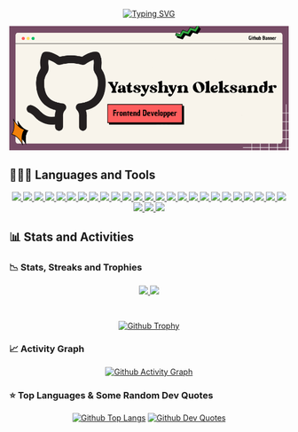 <!-- Section 1: Automated Typing -->

<p align="center">
  <a href="https://git.io/typing-svg">
  <img src="https://readme-typing-svg.demolab.com?font=JetBrains+Mono&weight=800&pause=1000&color=CD5A57&random=true&width=700&height=50&lines=Web+Visionary%3A+Creator+of+Stunning+Interfaces;CSS+Navigator%3A+Sailing+between+Aesthetics+%26+Performance;JavaScript+Virtuoso%3A+Building+Dynamic+User+Interfaces;Responsive+Visionary%3A+Crafting+for+Modern+Screens;Web+Artisan%3A+Crafting+User-Centric+Experiences" alt="Typing SVG" /></a>
</p>

<p align="center">
  <a href="https://github.com/ixedasan/">
    <img src="./assets/my-github-banner.png" /></a>
</p>

<h2>👩🏻‍💻 Languages and Tools</h2>

<p align="center">
  <a href="#">
    <img src="https://img.shields.io/badge/html5-%23E34F26.svg?style=for-the-badge&logo=html5&logoColor=white" />
</a>
  <a href="#">
      <img src="https://img.shields.io/badge/css3-%231572B6.svg?style=for-the-badge&logo=css3&logoColor=white" />
  </a>
  <a href="#">
      <img src="https://img.shields.io/badge/javascript-%23323330.svg?style=for-the-badge&logo=javascript&logoColor=%23F7DF1E" />
  </a>
  <a href="#">
      <img src="https://img.shields.io/badge/typescript-%23007ACC.svg?style=for-the-badge&logo=typescript&logoColor=white" />
  </a>
  <a href="#">
      <img src="https://img.shields.io/badge/python-3670A0?style=for-the-badge&logo=python&logoColor=ffdd54" />
  </a>
  <a href="#">
      <img src="https://img.shields.io/badge/react-%2320232a.svg?style=for-the-badge&logo=react&logoColor=%2361DAFB" />
  </a>
   <a href="#">
      <img src="https://img.shields.io/badge/Next-black?style=for-the-badge&logo=next.js&logoColor=white" />
  </a>
  <a href="#">
      <img src="https://img.shields.io/badge/React_Router-CA4245?style=for-the-badge&logo=react-router&logoColor=white" />
  </a>
  <a href="#">
      <img src="https://img.shields.io/badge/React%20Hook%20Form-%23EC5990.svg?style=for-the-badge&logo=reacthookform&logoColor=white" />
  </a>
  <a href="#">
      <img src="https://img.shields.io/badge/redux-%23593d88.svg?style=for-the-badge&logo=redux&logoColor=white" />
  </a>
  <a href="#">
      <img src="https://img.shields.io/badge/-React%20Query-FF4154?style=for-the-badge&logo=react%20query&logoColor=white" />
  </a>
  <a href="#">
      <img src="https://img.shields.io/badge/SASS-hotpink.svg?style=for-the-badge&logo=SASS&logoColor=white" />
  </a>
  <a href="#">
      <img src="https://img.shields.io/badge/tailwindcss-%2338B2AC.svg?style=for-the-badge&logo=tailwind-css&logoColor=white" />
  </a>
  <a href="#">
      <img src="https://img.shields.io/badge/vite-%23646CFF.svg?style=for-the-badge&logo=vite&logoColor=white" />
  </a>
  <a href="#">
      <img src="https://img.shields.io/badge/NPM-%23CB3837.svg?style=for-the-badge&logo=npm&logoColor=white" />
  </a>
  <a href="#">
      <img src="https://img.shields.io/badge/pnpm-%234a4a4a.svg?style=for-the-badge&logo=pnpm&logoColor=f69220" />
  </a>
  <a href="#">
      <img src="https://img.shields.io/badge/yarn-%232C8EBB.svg?style=for-the-badge&logo=yarn&logoColor=white" />
  </a>
  <a href="#">
      <img src="https://img.shields.io/badge/Prisma-3982CE?style=for-the-badge&logo=Prisma&logoColor=white" />
  </a>
  <a href="#">
      <img src="https://img.shields.io/badge/postgres-%23316192.svg?style=for-the-badge&logo=postgresql&logoColor=white" />
  </a>
  <a href="#">
      <img src="https://img.shields.io/badge/mysql-4479A1.svg?style=for-the-badge&logo=mysql&logoColor=white" />
  </a>
  <a href="#">
      <img src="https://img.shields.io/badge/MongoDB-%234ea94b.svg?style=for-the-badge&logo=mongodb&logoColor=white" />
  </a>
  <a href="#">
      <img src="https://img.shields.io/badge/git-%23F05033.svg?style=for-the-badge&logo=git&logoColor=white" />
  </a>
  <a href="#">
      <img src="https://img.shields.io/badge/github-%23121011.svg?style=for-the-badge&logo=github&logoColor=white" />
  </a>
   <a href="#">
      <img src="https://img.shields.io/badge/github%20pages-121013?style=for-the-badge&logo=github&logoColor=white" />
  </a>
  <a href="#">
      <img src="https://img.shields.io/badge/vercel-%23000000.svg?style=for-the-badge&logo=vercel&logoColor=white" />
  </a>
  <a href="#">
      <img src="https://img.shields.io/badge/adobe%20photoshop-%2331A8FF.svg?style=for-the-badge&logo=adobe%20photoshop&logoColor=white" />
  </a>
  <a href="#">
      <img src="https://img.shields.io/badge/Adobe%20After%20Effects-9999FF.svg?style=for-the-badge&logo=Adobe%20After%20Effects&logoColor=white" />
  </a>
  <a href="#">
      <img src="https://img.shields.io/badge/Adobe%20Premiere%20Pro-9999FF.svg?style=for-the-badge&logo=Adobe%20Premiere%20Pro&logoColor=white" />
  </a>
</p>

<h2>📊 Stats and Activities</h2>

<h3>📉 Stats, Streaks and Trophies</h3>

<p align="center">
  <a href="https://github.com/anuraghazra/github-readme-stats">
    <img src="https://github-readme-stats.vercel.app/api?username=ixedasan&theme=onedark&hide_border=true&show_icons=true" />
  </a>
  <a href="https://git.io/streak-stats">
    <img src="https://streak-stats.demolab.com/?user=ixedasan&theme=onedark&hide_border=true&border_radius=5" />
  </a>
</p>

<br>

<p align="center">
  <a href="https://github.com/ryo-ma/github-profile-trophy" >
    <img alt="Github Trophy" src="https://github-profile-trophy.vercel.app/?username=ixedasan&theme=onedark&no-frame=true&no-bg=false&margin-w=5&row=1&column=4" />
  </a>
</p>

<h3>📈 Activity Graph</h3>

<p align="center">
  <a href="https://github.com/ashutosh00710/github-readme-activity-graph">
    <img alt="Github Activity Graph" src="https://github-readme-activity-graph.vercel.app/graph?username=ixedasan&theme=rogue&custom_title=Ixedasan's%20Activity%20Graph&hide_border=true" />
  </a>
</p>

<h3>⭐️ Top Languages & Some Random Dev Quotes</h3>

<p align="center">
  <a href="https://github.com/anuraghazra/github-readme-stats">
    <img alt="Github Top Langs" src="https://github-readme-stats.vercel.app/api/top-langs/?username=ixedasan&theme=onedark&hide_border=true&size_weight=0.5&count_weight=0.5&border=true" /></a>
  <a href="https://github.com/PiyushSuthar/github-readme-quotes" >
    <img alt="Github Dev Quotes" src="https://quotes-github-readme.vercel.app/api?type=vertical&theme=monokai&border=true" /></a>
</p>

